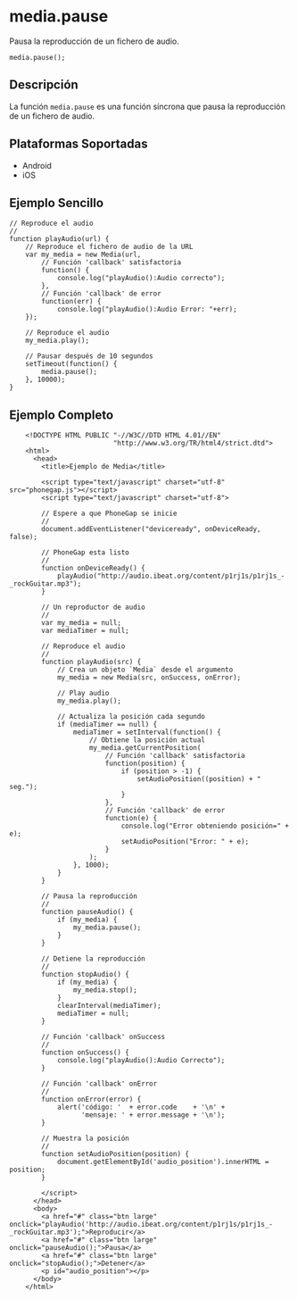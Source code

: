 media.pause
===========

Pausa la reproducción de un fichero de audio.

    media.pause();


Descripción
-----------

La función `media.pause` es una función síncrona que pausa la reproducción de un fichero de audio.

Plataformas Soportadas
----------------------

- Android
- iOS
    
Ejemplo Sencillo
----------------

    // Reproduce el audio
    //
    function playAudio(url) {
        // Reproduce el fichero de audio de la URL
        var my_media = new Media(url,
            // Función 'callback' satisfactoria
            function() {
                console.log("playAudio():Audio correcto");
            },
            // Función 'callback' de error 
            function(err) {
                console.log("playAudio():Audio Error: "+err);
        });

        // Reproduce el audio
        my_media.play();

        // Pausar después de 10 segundos
        setTimeout(function() {
            media.pause();
        }, 10000);        
    }


Ejemplo Completo
----------------

        <!DOCTYPE HTML PUBLIC "-//W3C//DTD HTML 4.01//EN"
                              "http://www.w3.org/TR/html4/strict.dtd">
        <html>
          <head>
            <title>Ejemplo de Media</title>
        
            <script type="text/javascript" charset="utf-8" src="phonegap.js"></script>
            <script type="text/javascript" charset="utf-8">
        
            // Espere a que PhoneGap se inicie
            //
            document.addEventListener("deviceready", onDeviceReady, false);
        
            // PhoneGap esta listo
            //
            function onDeviceReady() {
                playAudio("http://audio.ibeat.org/content/p1rj1s/p1rj1s_-_rockGuitar.mp3");
            }
        
            // Un reproductor de audio
            //
            var my_media = null;
            var mediaTimer = null;
        
            // Reproduce el audio
            //
            function playAudio(src) {
                // Crea un objeto `Media` desde el argumento
                my_media = new Media(src, onSuccess, onError);
        
                // Play audio
                my_media.play();
        
                // Actualiza la posición cada segundo
                if (mediaTimer == null) {
                    mediaTimer = setInterval(function() {
                        // Obtiene la posición actual
                        my_media.getCurrentPosition(
                            // Función 'callback' satisfactoria
                            function(position) {
                                if (position > -1) {
                                    setAudioPosition((position) + " seg.");
                                }
                            },
                            // Función 'callback' de error
                            function(e) {
                                console.log("Error obteniendo posición=" + e);
                                setAudioPosition("Error: " + e);
                            }
                        );
                    }, 1000);
                }
            }
        
            // Pausa la reproducción
            // 
            function pauseAudio() {
                if (my_media) {
                    my_media.pause();
                }
            }
        
            // Detiene la reproducción
            // 
            function stopAudio() {
                if (my_media) {
                    my_media.stop();
                }
                clearInterval(mediaTimer);
                mediaTimer = null;
            }
        
            // Función 'callback' onSuccess
            //
            function onSuccess() {
                console.log("playAudio():Audio Correcto");
            }
        
            // Función 'callback' onError
            //
            function onError(error) {
                alert('código: '  + error.code    + '\n' + 
                      'mensaje: ' + error.message + '\n');
            }
        
            // Muestra la posición
            // 
            function setAudioPosition(position) {
                document.getElementById('audio_position').innerHTML = position;
            }
        
            </script>
          </head>
          <body>
            <a href="#" class="btn large" onclick="playAudio('http://audio.ibeat.org/content/p1rj1s/p1rj1s_-_rockGuitar.mp3');">Reproducir</a>
            <a href="#" class="btn large" onclick="pauseAudio();">Pausa</a>
            <a href="#" class="btn large" onclick="stopAudio();">Detener</a>
            <p id="audio_position"></p>
          </body>
        </html>
